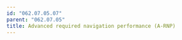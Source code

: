 ```yaml
---
id: "062.07.05.07"
parent: "062.07.05"
title: Advanced required navigation performance (A-RNP)
---
```


